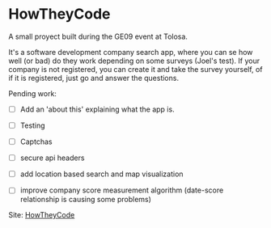 # HowTheyCode


A small proyect built during the GE09 event at Tolosa.

It's a software development company search app, where you can se how well (or bad) do they work depending on some surveys (Joel's test). If your company is not registered, you can create it and take the survey yourself, of if it is registered, just go and answer the questions.

Pending work:
- [ ] Add an 'about this' explaining what the app is.
- [ ] Testing
- [ ] Captchas
- [ ] secure api headers
- [ ] add location based search and map visualization
- [ ] improve company score measurement algorithm (date-score relationship is causing some problems)


Site: [HowTheyCode](https://howtheycode.herokuapp.com)
